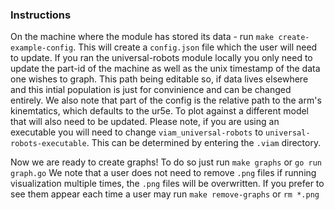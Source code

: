 ### Instructions

On the machine where the module has stored its data - run `make create-example-config`.
This will create a `config.json` file which the user will need to update.
If you ran the universal-robots module locally you only need to update the part-id of the machine as well as the unix timestamp of the data one wishes to graph.
This path being editable so, if data lives elsewhere and this intial population is just for convinience and can be changed entirely.
We also note that part of the config is the relative path to the arm's kinemtatics, which defaults to the ur5e.
To plot against a different model that will also need to be updated.
Please note, if you are using an executable you will need to change `viam_universal-robots` to `universal-robots-executable`.
This can be determined by entering the `.viam` directory.

Now we are ready to create graphs! To do so just run `make graphs` or `go run graph.go`
We note that a user does not need to remove `.png` files if running visualization multiple times, the `.png` files will be overwritten.
If you prefer to see them appear each time a user may run `make remove-graphs` or `rm *.png`